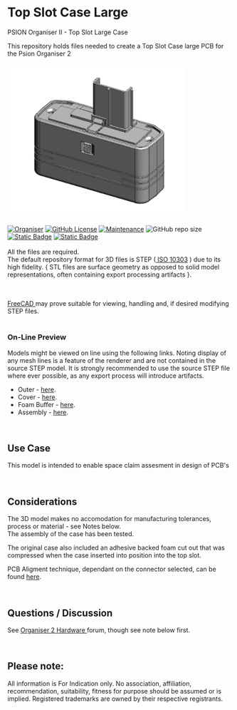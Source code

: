 # Top Slot Case Large

PSION Organiser II - Top Slot Large Case  

This repository holds files needed to create a Top Slot Case large PCB for the Psion Organiser 2  
 
<div align="center">
  <div style="display: flex; align-items: flex-start;">
    
  <img src="https://github.com/nofitnessforpurpose/TopSlotCaseLarge/blob/main/images/TSCL-01.png?raw=true" width="400px" alt="PSION Organiser II Top Slot Case. Image copyright (c) 10 August 2024 nofitnessforpurpose All Rights Reserved">
  </div>
</div>
<BR>

[![Organiser](https://img.shields.io/badge/gadget-Organiser_II-blueviolet.svg?%3D&style=flat-square)]([https://en.wikipedia.org/wiki/Psion_Organiser])
[![GitHub License](https://img.shields.io/github/license/nofitnessforpurpose/TopSlotCaseLarge?style=flat-square)](https://github.com/nofitnessforpurpose/TopSlotCaseLarge/blob/main/LICENSE) 
[![Maintenance](https://img.shields.io/badge/maintained%3F-yes-green.svg?style=flat-square)](https://github.com/nofitnessforpurpose/TopSlotCaseLarge/graphs/commit-activity)
![GitHub repo size](https://img.shields.io/github/repo-size/nofitnessforpurpose/TopSlotCaseLarge?style=flat-square)
[![Static Badge](https://img.shields.io/badge/format-STEP%20Solid%20Model-blue?style=flat-square)](https://en.wikipedia.org/wiki/ISO_10303)
[![Static Badge](https://img.shields.io/badge/format-GERBER%20PCB-blue?style=flat-square)](https://en.wikipedia.org/wiki/Gerber_format)
<br>  
  All the files are required.  <br>
  The default repository format for 3D files is STEP (<a target="_blank" rel="noopener noreferrer" href="https://en.wikipedia.org/wiki/ISO_10303"> ISO 10303</a> ) due to its high fidelity.  { STL files are surface geometry as opposed to solid model representations, often containing export processing artifacts }. 
<br>  

<br>

<br>  
<a target="_blank" rel="noopener noreferrer" href="https://www.freecad.org/" > FreeCAD </a> may prove suitable for viewing, handling and, if desired modifying STEP files.
<br>
<br>

### On-Line Preview   
Models might be viewed on line using the following links. Noting display of any mesh lines is a feature of the renderer and are not contained in the source STEP model. It is strongly recommended to use the source STEP file where ever possible, as any export process will introduce artifacts.  
 - Outer - <a target="_blank" href="https://3dviewer.net/#model=https://github.com/nofitnessforpurpose/TopSlotCaseLarge/blob/main/CAD/Top%20Slot%20Housing%20Case%20Large%20Outer%2002.stp">here</a>.  
 - Cover - <a target="_blank" href="https://3dviewer.net/#model=https://github.com/nofitnessforpurpose/TopSlotCaseLarge/blob/main/CAD/Top%20Slot%20Housing%20Case%20Large%20SI%2004%20-%20TC.stp">here</a>.  
 - Foam Buffer - <a target="_blank" href="https://3dviewer.net/#model=https://github.com/nofitnessforpurpose/TopSlotCaseLarge/blob/main/CAD/Top%20Slot%20Housing%20Case%20Large%20Foam%20Cut%20Out.stp">here</a>.  
 - Assembly - <a target="_blank" href="https://3dviewer.net/#model=https://github.com/nofitnessforpurpose/TopSlotCaseLarge/blob/main/CAD/Assembly%20-%20Top%20Slot%20Housing%20Case%20Large%2003.stp">here</a>.  
<br>

## Use Case
This model is intended to enable space claim assesment in design of PCB's

<BR>

## Considerations
The 3D model makes no accomodation for manufacturing tolerances, process or material - see Notes below.  
The assembly of the case has been tested.  

The original case also included an adhesive backed foam cut out that was compressed when the case inserted into position into the top slot. 

PCB Aligment technique, dependant on the connector selected, can be found <a  target="_blank" rel="noopener noreferrer" href="https://github.com/nofitnessforpurpose/TopSlotCase-2">here</a>.

<BR>

## Questions / Discussion
See <a target="_blank" rel="noopener noreferrer" href="https://www.organiser2.com/"> Organiser 2 Hardware </a> forum, though see note below first.

<BR>


## Please note:  
All information is For Indication only.
No association, affiliation, recommendation, suitability, fitness for purpose should be assumed or is implied.
Registered trademarks are owned by their respective registrants.
